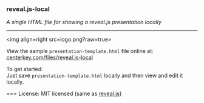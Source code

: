 ### reveal.js-local

*A single HTML file for showing a reveal.js presentation locally*

---
<img align=right src=logo.png?raw=true>

View the sample `presentation-template.html` file online at:<br>
[centerkey.com/files/reveal.js-local](http://centerkey.com/files/reveal.js-local)

To get started:<br>
Just save `presentation-template.html` locally and then view and edit it locally.

===
License: MIT licensed (same as [reveal.js](https://github.com/hakimel/reveal.js))
